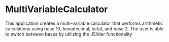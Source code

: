 # MultiVariableCalculator

This application creates a multi-variable calculator that performs arithmetic calculations using base 10, hexadecimal, octal, and base 2.  The user is able to switch between bases   by utilizing the JSlider functionality

